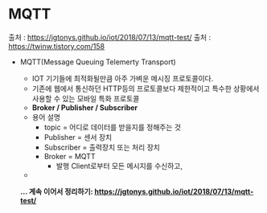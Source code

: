 MQTT
===

출처 : <https://jgtonys.github.io/iot/2018/07/13/mqtt-test/>
출처 : <https://twinw.tistory.com/158>

+ MQTT(Message Queuing Telemerty Transport)
  + IOT 기기들에 최적화될만큼 아주 가벼운 메시징 프로토콜이다.
  + 기존에 웹에서 통신하던 HTTP등의 프로토콜보다 제한적이고 특수한 상황에서 사용할 수 있는 모바일 특화 프로토콜
  + **Broker / Publisher / Subscriber**                                               
  + 용어 설명
    + topic = 어디로 데이터를 받을지를 정해주는 것
    + Publisher = 센서 장치
    + Subscriber = 출력장치 또는 처리 장치
    + Broker = MQTT
      + 발행 Client로부터 모든 메시지를 수신하고, 
  + 
   
  **... 계속 이어서 정리하기: <https://jgtonys.github.io/iot/2018/07/13/mqtt-test/>**
  
